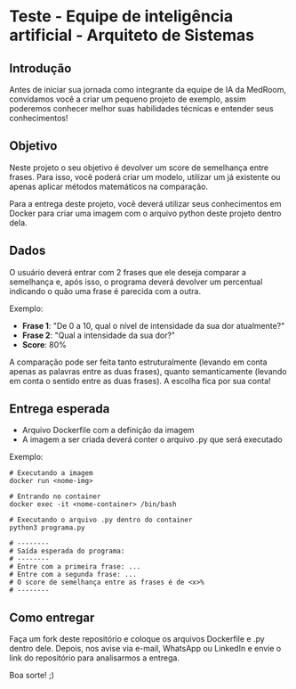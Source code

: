 # Teste - Equipe de inteligência artificial - Arquiteto de Sistemas

## Introdução
Antes de iniciar sua jornada como integrante da equipe de IA da MedRoom, convidamos você a criar um pequeno projeto de exemplo, assim poderemos conhecer melhor suas habilidades técnicas e entender seus conhecimentos!

## Objetivo
Neste projeto o seu objetivo é devolver um score de semelhança entre frases. Para isso, você poderá criar um modelo, utilizar um já existente ou apenas aplicar métodos matemáticos na comparação.


Para a entrega deste projeto, você deverá utilizar seus conhecimentos em Docker para criar uma imagem com o arquivo python deste projeto dentro dela.

## Dados
O usuário deverá entrar com 2 frases que ele deseja comparar a semelhança e, após isso, o programa deverá devolver um percentual indicando o quão uma frase é parecida com a outra.

Exemplo:
- **Frase 1**: "De 0 a 10, qual o nível de intensidade da sua dor atualmente?"
- **Frase 2**: "Qual a intensidade da sua dor?"
- **Score**: 80%

A comparação pode ser feita tanto estruturalmente (levando em conta apenas as palavras entre as duas frases), quanto semanticamente (levando em conta o sentido entre as duas frases). A escolha fica por sua conta!

## Entrega esperada
- Arquivo Dockerfile com a definição da imagem
- A imagem a ser criada deverá conter o arquivo .py que será executado

Exemplo:
```shell
# Executando a imagem
docker run <nome-img>

# Entrando no container
docker exec -it <nome-container> /bin/bash

# Executando o arquivo .py dentro do container
python3 programa.py

# --------
# Saída esperada do programa:
# --------
# Entre com a primeira frase: ...
# Entre com a segunda frase: ...
# O score de semelhança entre as frases é de <x>%
# --------
```

## Como entregar
Faça um fork deste repositório e coloque os arquivos Dockerfile e .py dentro dele. Depois, nos avise via e-mail, WhatsApp ou LinkedIn e envie o link do repositório para analisarmos a entrega.

Boa sorte! ;)
